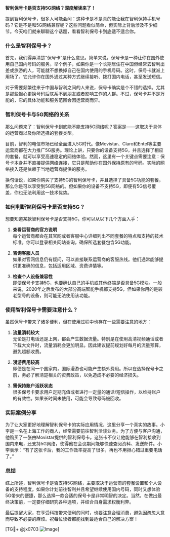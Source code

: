 **智利保号卡是否支持5G网络？深度解读来了！**

提到智利保号卡，很多人可能会问：这种卡是不是真的能让我在智利保持手机号码？它是不是和5G网络兼容呢？这些问题看似简单，但实际上背后涉及不少细节。今天咱们就来聊聊这个话题，看看智利保号卡到底适不适合你。

### 什么是智利保号卡？

首先，我们得弄清楚“保号卡”是什么意思。简单来说，保号卡是一种让你在国外使用自己国内号码的服务。举个例子，如果你是一个长期居住在中国但经常去智利出差或旅游的人，可能就不想换掉自己在国内使用的手机号码。这时，保号卡就派上用场了。它允许你在国外通过某种方式继续接听、拨打国内电话，甚至发送短信。

对于需要频繁往来于中国与智利之间的人来说，保号卡确实是个不错的选择。尤其是那些担心更换号码后联系不到朋友或者影响工作的人群。不过，保号卡并不是万能的，它的具体功能和服务范围会因运营商而异。

### 智利保号卡与5G网络的关系

那么问题来了：智利保号卡到底能不能支持5G网络呢？答案是——这取决于具体的运营商以及你所选择的套餐类型。

目前，智利的电信市场已经全面进入5G时代。像Movistar、Claro和Entel等主要运营商都在大力推广5G服务。理论上讲，只要你的设备支持5G，并且选择了相应的套餐，就可以享受高速稳定的网络体验。然而，这里有一个关键点需要注意：保号卡本身并不直接提供网络连接，它只是帮助你在国外保持原有的号码。实际的网络接入还是依赖于当地运营商提供的服务。

换句话说，如果你购买了支持5G的智利保号卡，并且选择了具备5G功能的套餐，那么你是可以享受到5G网络的。但如果你的设备不支持5G，即便有5G信号覆盖，你也无法利用这一技术优势。

### 如何判断智利保号卡是否支持5G？

想要知道某款智利保号卡是否支持5G，你可以从以下几个方面入手：

1. **查看运营商的官方说明**  
   每个运营商都会在其官网或者客服中心详细列出不同套餐的特点和支持的技术标准。你可以登录相关网站查询，确保所选套餐包含5G功能。

2. **咨询客服人员**  
   如果对官网信息仍有疑问，可以直接联系运营商的客服热线。他们通常能够提供更准确的信息，包括适用区域、资费详情等。

3. **检查个人设备兼容性**  
   即便保号卡支持5G，也要确认自己的手机或其他终端是否具备5G模块。一般来说，2020年之后发布的大部分高端智能手机都支持5G，但如果你用的是较老型号的设备，则可能无法使用该功能。

### 使用智利保号卡需要注意什么？

虽然保号卡带来了诸多便利，但在使用过程中也存在一些需要注意的地方：

1. **流量消耗较大**  
   无论是打电话还是上网，都会产生数据流量。特别是在使用高清视频通话或者下载大文件时，流量消耗会更加明显。因此建议提前规划好每月的流量预算，避免超额收费。

2. **漫游费用较高**  
   即便是在同一个国家内，国际漫游也可能产生额外费用。所以在选择保号卡之前，务必了解清楚相关的资费政策，以免造成不必要的经济损失。

3. **需保持账户活跃状态**  
   很多保号卡要求用户定期充值或者进行一定量的通话/短信操作，以维持账户的有效性。如果长时间未使用，可能会导致号码被回收。

### 实际案例分享

为了让大家更好地理解智利保号卡的实际应用情况，这里分享一个真实的故事。小李是一名在上海工作的商人，经常需要前往智利洽谈业务。为了方便与客户沟通，他购买了一张由Movistar提供的智利保号卡。这张卡不仅让他能够在智利接收到国内来电，还支持5G网络，使得他在会议期间能够快速查阅资料、发送邮件。小李表示：“有了这张卡后，我的工作效率提高了很多，再也不用担心错过重要电话了。”

### 总结

综上所述，智利保号卡是否支持5G网络，主要取决于运营商的套餐设置和个人设备的支持程度。如果你计划前往智利并且希望继续使用国内号码，同时又想体验5G带来的便捷，那么选择一款合适的保号卡是非常明智的决定。当然，在做出最终决策前，一定要仔细研究各种选项，并结合自身需求权衡利弊。

最后提醒大家，在享受科技带来便利的同时，也要注意合理消费，避免因疏忽大意而导致不必要的麻烦。祝每位读者都能找到最适合自己的解决方案！

[TG💪+ @jx0703 ![Image](https://github.com/user-attachments/assets/dbca1d08-cadb-493c-b0ec-ad6f7a83f270)]